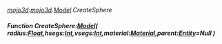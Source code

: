 _[mojo3d](../../modules/mojo3d/mojo3d-module.md):[mojo3d](../../modules/mojo3d/mojo3d-module.md).[Model](../../modules/mojo3d/mojo3d-model_ext.md).CreateSphere_
##### Function CreateSphere:[Model](../../modules/mojo3d/mojo3d-model.md)( radius:[Float](../../modules/wonkey/wonkey-types-float.md),hsegs:[Int](../../modules/wonkey/wonkey-types-int.md),vsegs:[Int](../../modules/wonkey/wonkey-types-int.md),material:[Material](../../modules/mojo3d/mojo3d-material.md),parent:[Entity](../../modules/mojo3d/mojo3d-entity.md)=Null )
